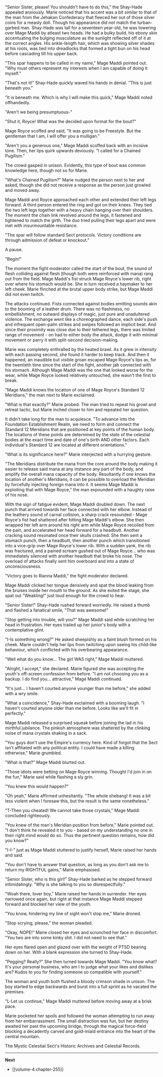 
"Senior Sister, please! You shouldn't have to do this," the Shay-Hade appealed anxiously. Marie noticed that his accent was a bit similar to that of the man from the Jehakan Confederacy that fleeced her out of those silver coins for a measly doll. Though his appearance did not match the turban-garbed man. Shay-Hade was tall for a seventeen year-old, he was towering over Mage Maddi by atleast two heads. He had a bulky build, his ebony skin accentuating the bulging musculature as the sunlight reflected off of it at the correct angles. His ankle-length hair, which was showing silver shades at his roots, was tied into dreadlocks that formed a tight bun on his head before cascading till his upper back.

"This spar happens to be called in my name," Mage Maddi pointed out. "Why must others represent my interests when I am capable of doing it myself."

"That's not it!" Shay-Hade quickly waved his hands in denial. "This is just beneath you."

"It is beneath me. Which is why I will make this quick," Mage Maddi noted offhandedly.

"Aren't we being presumptuous-"

"Shut it, Royce! What was the decided upon format for the bout?"

Mage Royce scoffed and said, "It was going to be Freestyle. But the gentleman that I am, I will offer you a mulligan."

"Aren't you a generous one," Mage Maddi scoffed back with an incisive tone. Then, her lips quirk upwards deviously. "I called for a Chained Pugilism."

The crowd gasped in unison. Evidently, this type of bout was common knowledge here, though not so for Marie.

"What's Chained Pugilism?" Marie nudged the person next to her and asked, though she did not receive a response as the person just growled and moved away.

Mage Maddi and Royce approached each other and extended their left legs forward. A third person entered the ring and got on their knees. They tied the two left legs together with a heavy chain hanging over their shoulders. The moment the chain link revolved around the legs, it fastened and tightened to match the girth. The duo tried pulling their legs apart and were met with insurmountable resistance.

"The spar will follow standard Sect protocols. Victory conditions are through admission of defeat or knockout."

A pause.

"Begin!"

The moment the fight moderator called the start of the bout, the sound of flesh colliding against flesh (though both were reinforced with mana) rang out from the field. Mage Maddi's fist struck Mage Royce's lower rib, right over where his stomach would be. She in turn received a haymaker to her left cheek. Marie flinched at the brutal upper body strike, but Mage Maddi did not even twitch.

The attacks continued. Fists connected against bodies emitting sounds akin to the booming of a leather drum. There was no flashiness, no embellishment, no outward displays of magic, just pure and unadultered violence. The exchange went like a choreographed dance, each side's push and infrequent open-palm strikes and swipes followed an implicit beat. And since their proximity was close due to their tethered legs, there was limited range of movement - on had to either body the attack, dodge it with minimal movement or parry it with split-second decision-making.

Marie was completely enthralled by the heated brawl. As it grew in intensity with each passing second, she found it harder to keep track. And then it happened, an inaudible but visible groan escaped Mage Royce's lips as, for the twentieth time since the start of the fight, another jab connected with his stomach. Although Mage Maddi was the one that looked worse for the wear, while Mage Royce looked relatively untouched, she wasn't the first to break.

"Mage Maddi knows the location of one of Mage Royce's Standard 12 Meridians," the man next to Marie exclaimed.

"What is that exactly?" Marie probed. The man tried to repeat his growl and retreat tactic, but Marie inched closer to him and repeated her question.

It didn't take long for the man to acquiesce. "To advance into the Foundation Establishment Realm, we need to form and connect the Standard 12 Meridians that are positioned at key points of the human body. The locations of these points are determined by the state of the celestial bodies at the exact time and date of one's birth AND other factors. Each individual's Standard 12 are located at different orientations."

"What is its significance here?" Marie interjected with a hurrying gesture.

"The Meridians distribute the mana from the core around the body making it easier to release said mana at any instance any part of the body, and amplify the overall mana capacity of the body. Resultantly if one knows the location of another's Meridians, it can be possible to overload the Meridian by forcefully injecting foreign mana into it. It seems Mage Maddi is exploiting that with Mage Royce," the man expounded with a haughty raise of his nose.

With the sign of fatigue evident, Mage Maddi doubled down. The next punch that arrived towards her face connected with her elbow. Instead of the leathery sound of carnal collision, a sharp crack resounded - Mage Royce's fist had shattered after hitting Mage Maddi's elbow. She then wrapped her left arm around his right arm while Mage Royce recoiled from the pain, and accelerated her head forward for a headbutt. Another cracking sound resonated once their skulls crashed. She then sent a stomach punch, then a headbutt, then another punch which transitioned into a vice-grip over Mage Royce's lower rib. With a sudden yank, the rib was fractured, and a pained scream gushed out of Mage Royce... who was immediately silenced with another headbutt that broke his nose. The overload of attacks finally sent him overboard and into a state of unconsciousness.

"Victory goes to Rianna Maddi," the fight moderator declared.

Mage Maddi clicked her tongue derisively and spat the blood leaking from the bruises inside her mouth to the ground. As she exited the stage, she spat out "Weakling!" just loud enough for the crowd to hear.

"Senior Sister!" Shay-Hade rushed forward worriedly. He raised a thumb and flashed a fanatical smile, "That was awesome!"

"Stop getting into trouble, will you?" Mage Maddi said while scratching her head in frustration. Her eyes trailed up her junior's body with a contemplative glint.

"I-Is something wrong?" He asked sheepishly as a faint blush formed on his cheek. Marie couldn't help her lips from twitching upon seeing his child-like behaviour, which conflicted with his overbearing appearance.

"Well what do you know... The girl WAS right," Mage Maddi muttered.

"Alright, I accept," she declared. Marie figured she was accepting the youth's off-screen confession from before. "I am not choosing you as a backup. I do find you... attractive," Mage Maddi continued.

"It's just... I haven't courted anyone younger than me before," she added with a wry smile.

"What a coincidence," Shay-Hade exclaimed with a booming laugh. "I haven't courted anyone older than me before. Looks like we'll fit in perfectly."

Mage Maddi released a surprised squeak before joining the lad in his mirthful jubilance. The pinkish atmosphere was shattered by the clinking noise of mana crystals shaking in a sack.

"You guys don't use the Empire's currency here. Kind of forgot that the Sect isn't affiliated with any political entity. I could have made a killing otherwise," Marie grumbled.

"What is that?" Mage Maddi blurted out.

"Those idiots were betting on Mage Royce winning. Thought I'd join in on the fun," Marie said while flashing a sly grin.

"You knew this would happen?"

"Oh yeah," Marie affirmed unhesitantly. "The whole shebang! It was a bit less violent when I foresaw this, but the result is the same nonetheless."

"T-Then you cheated! We cannot take those crystals," Mage Maddi concluded righteously.

"You knew of the man's Meridian position from before," Marie pointed out. "I don't think he revealed it to you - based on my understanding no one in their right mind would do so. Thus the pertinent question remains, how did you know?"

"I-I-" just as Mage Maddi stuttered to justify herself, Marie raised her hands and said.

"You don't have to answer that question, as long as you don't ask me to return my RIGHTFUL gains," Marie emphasised.

"Senior Sister, who is this girl!" Shay-Hade barked as he stepped forward intimidatingly. "Why is she talking to you so disrespectfully."

"Woah there, lover boy," Marie raised her hands in surrender. Her eyes narrowed once again, but right at that instance Mage Maddi stepped forward and blocked her view of the youth.

"You know, hindering my line of sight won't stop me," Marie droned.

"Stop scrying, please," the woman pleaded.

"Okay, NOPE!" Marie closed her eyes and scrunched her face in discomfort. "You two are into some kinky shit. I did not need to see that."

Her eyes flared open and glazed over with the weight of PTSD bearing down on her. With a blank expression she turned to Shay-Hade.

"Pegging? Really?" She then turned towards Mage Maddi. "You know what? It's your personal business, who am I to judge what your likes and dislikes are? Kudos to you for finding someone so compatible with yourself."

The woman and youth both flushed a bloody crimson shade in unison. The boy started to edge backwards and burst into a full sprint as he vacated the premises.

"L-Let us continue," Mage Maddi muttered before moving away at a brisk pace.

Marie pocketed her spoils and followed the woman attempting to run away from her embarrassment. The small distraction was fun, but her destiny awaited her past the upcoming bridge, through the magical force-field blocking a decadently carved and gold-inlaid entrance into the heart of the central mountain.

The Mystic Celestial Sect's Historic Archives and Celestial Records.

____

**Next**
* [[volume-4.chapter-255]]